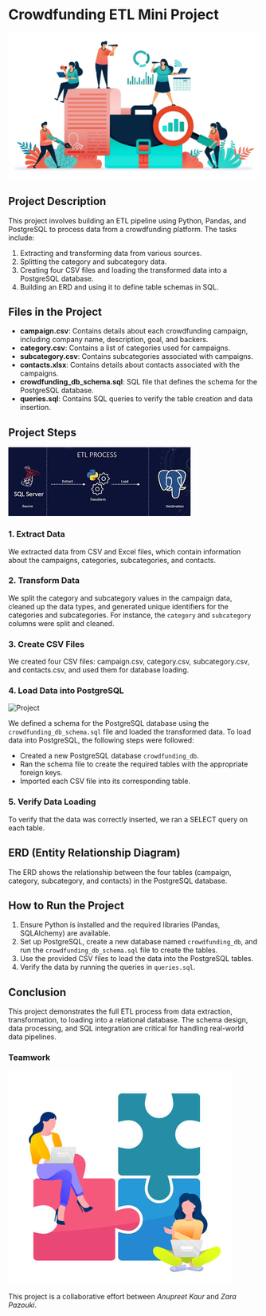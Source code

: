 
# Crowdfunding ETL Mini Project
![Project](Images/design.jpg)

## Project Description
This project involves building an ETL pipeline using Python, Pandas, and PostgreSQL to process data from a crowdfunding platform. The tasks include:

1. Extracting and transforming data from various sources.
2. Splitting the category and subcategory data.
3. Creating four CSV files and loading the transformed data into a PostgreSQL database.
4. Building an ERD and using it to define table schemas in SQL.

## Files in the Project

- **campaign.csv**: Contains details about each crowdfunding campaign, including company name, description, goal, and backers.
- **category.csv**: Contains a list of categories used for campaigns.
- **subcategory.csv**: Contains subcategories associated with campaigns.
- **contacts.xlsx**: Contains details about contacts associated with the campaigns.
- **crowdfunding_db_schema.sql**: SQL file that defines the schema for the PostgreSQL database.
- **queries.sql**: Contains SQL queries to verify the table creation and data insertion.

## Project Steps
![Project](Images/download.jpg)

### 1. Extract Data
We extracted data from CSV and Excel files, which contain information about the campaigns, categories, subcategories, and contacts.

### 2. Transform Data
We split the category and subcategory values in the campaign data, cleaned up the data types, and generated unique identifiers for the categories and subcategories. For instance, the `category` and `subcategory` columns were split and cleaned.

### 3. Create CSV Files
We created four CSV files: campaign.csv, category.csv, subcategory.csv, and contacts.csv, and used them for database loading.

### 4. Load Data into PostgreSQL
![Project](Images/pythonsql.jpg)

We defined a schema for the PostgreSQL database using the `crowdfunding_db_schema.sql` file and loaded the transformed data.
To load data into PostgreSQL, the following steps were followed:

- Created a new PostgreSQL database `crowdfunding_db`.
- Ran the schema file to create the required tables with the appropriate foreign keys.
- Imported each CSV file into its corresponding table.

### 5. Verify Data Loading
To verify that the data was correctly inserted, we ran a SELECT query on each table.

## ERD (Entity Relationship Diagram)
The ERD shows the relationship between the four tables (campaign, category, subcategory, and contacts) in the PostgreSQL database.

## How to Run the Project
1. Ensure Python is installed and the required libraries (Pandas, SQLAlchemy) are available.
2. Set up PostgreSQL, create a new database named `crowdfunding_db`, and run the `crowdfunding_db_schema.sql` file to create the tables.
3. Use the provided CSV files to load the data into the PostgreSQL tables.
4. Verify the data by running the queries in `queries.sql`.

## Conclusion
This project demonstrates the full ETL process from data extraction, transformation, to loading into a relational database. The schema design, data processing, and SQL integration are critical for handling real-world data pipelines.

### Teamwork
![Project](Images/team.jpg)

This project is a collaborative effort between *Anupreet Kaur* and *Zara Pazouki*.